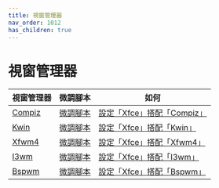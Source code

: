 ```yaml
---
title: 視窗管理器
nav_order: 1012
has_children: true
---
```



# 視窗管理器

| 視窗管理器 | 微調腳本 | 如何 |
| --- | --- | --- |
| [Compiz](https://samwhelp.github.io/note-about-xubuntu/read/master/window-manager/compiz.html) | [微調腳本](https://github.com/samwhelp/xubuntu-adjustment/tree/main/prototype/main/alternative-config/xfce-with-compiz/Main) | [設定「Xfce」搭配「Compiz」](https://samwhelp.github.io/note-about-xubuntu/read/howto/xfce-with-wm/xfce-with-compiz.html) |
| [Kwin](https://samwhelp.github.io/note-about-xubuntu/read/master/window-manager/kwin.html) | [微調腳本](https://github.com/samwhelp/xubuntu-adjustment/tree/main/prototype/main/alternative-config/xfce-with-kwin/Main) | [設定「Xfce」搭配「Kwin」](https://samwhelp.github.io/note-about-xubuntu/read/howto/xfce-with-wm/xfce-with-kwin.html) |
| [Xfwm4](https://samwhelp.github.io/note-about-xubuntu/read/master/window-manager/xfwm.html) | [微調腳本](https://github.com/samwhelp/xubuntu-adjustment/tree/main/prototype/main/alternative-config/xfce-with-xfwm/Main) | [設定「Xfce」搭配「Xfwm4」](https://samwhelp.github.io/note-about-xubuntu/read/howto/xfce-with-wm/xfce-with-xfwm.html) |
| [I3wm](https://samwhelp.github.io/note-about-xubuntu/read/master/window-manager/i3wm.html) | [微調腳本](https://github.com/samwhelp/xubuntu-adjustment/tree/main/prototype/main/alternative-config/xfce-with-i3wm/Main) | [設定「Xfce」搭配「I3wm」](https://samwhelp.github.io/note-about-xubuntu/read/howto/xfce-with-wm/xfce-with-i3wm.html) |
| [Bspwm](https://samwhelp.github.io/note-about-xubuntu/read/master/window-manager/bspwm.html) | [微調腳本](https://github.com/samwhelp/xubuntu-adjustment/tree/main/prototype/main/alternative-config/xfce-with-bspwm/Main) | [設定「Xfce」搭配「Bspwm」](https://samwhelp.github.io/note-about-xubuntu/read/howto/xfce-with-wm/xfce-with-bspwm.html) |

